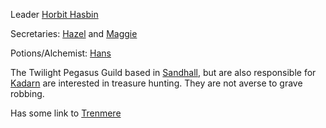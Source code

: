 Leader [Horbit Hasbin](Horbit-Hasbin.md)

Secretaries:
[Hazel](Hazel.md) and [Maggie](Maggie.md)

Potions/Alchemist:
[Hans](Hans.md)

The Twilight Pegasus Guild based in [Sandhall](Sandhall), but are also responsible for [Kadarn](Kadarn) are interested in treasure hunting. They are not averse to grave robbing.

Has some link to [Trenmere](Trenmere)